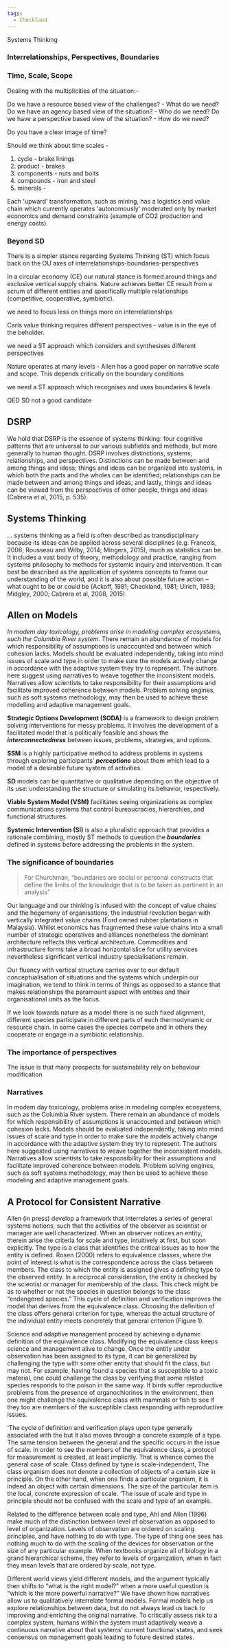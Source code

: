 ```yaml
---
tags:
  - Checkland
---
```

Systems Thinking

### Interrelationships, Perspectives, Boundaries



### Time, Scale, Scope

Dealing with the multiplicities of the situation:-

Do we have a resource based view of the challenges? - What do we need?
Do we have an agency based view of the situation? - Who do we need?
Do we have a perspective based view of the situation? - How do we need?



Do you have a clear image of time?

Should we think about time scales - 
1. cycle - brake linings
2. product - brakes
3. components - nuts and bolts
4. compounds - iron and steel
5. minerals - 

Each 'upward' transformation, such as mining, has a logistics and value chain which currently operates 'autonomously' moderated only by market economics and demand constraints (example of CO2 production and energy costs).

### Beyond SD

There is a simpler stance regarding Systems Thinking (ST) which focus back on the OU axes of interrelationships-boundaries-perspectives

In a circular economy (CE) our natural stance is formed around things and exclusive vertical supply chains. Nature achieves better CE result from a scrum of different entities and specifically multiple relationships (competitive, cooperative, symbiotic). 

we need to focus less on things more on interrelationships

Carls value thinking requires different perspectives - value is in the eye of the beholder.

we need a ST approach which considers and synthesises different perspectives

Nature operates at many levels - Allen has a good paper on narrative scale and scope. This depends critically on the boundary conditions

we need a ST approach which recognises and uses boundaries & levels

QED SD not a good candidate

## DSRP

We hold that DSRP is the essence of systems thinking: four cognitive patterns that are universal to our various subfields and methods, but more generally to human thought. DSRP involves distinctions, systems, relationships, and perspectives. Distinctions can be made between and among things and ideas; things and ideas can be organized into systems, in which both the parts and the wholes can be identified; relationships can be made between and among things and ideas; and lastly, things and ideas can be viewed from the perspectives of other people, things and ideas (Cabrera et al, 2015, p. 535).

## Systems Thinking

… systems thinking as a field is often described as transdisciplinary because its ideas can be applied across several disciplines (e.g. Francois, 2006; Rousseau and Wilby, 2014; Mingers, 2015), much as statistics can be. It includes a vast body of theory, methodology and practice, ranging from systems philosophy to methods for systemic inquiry and intervention.
It can best be described as the application of systems concepts to frame our understanding of the world, and it is also about possible future action – what ought to be or could be (Ackoff, 1981; Checkland, 1981; Ulrich, 1983; Midgley, 2000; Cabrera et al, 2008, 2015).

## Allen on Models
*In modem day toxicology, problems arise in modeling complex ecosystems, such the Columbia River system*. There remain an abundance of models for which responsibility of assumptions is unaccounted and between which cohesion lacks. Models should be evaluated independently, taking into mind issues of scale and type in order to make sure the models actively change in accordance with the adaptive system they try to represent. The authors here suggest using narratives to weave together the inconsistent models. Narratives allow scientists to take responsibility for their assumptions and facilitate improved coherence between models. Problem solving engines, such as soft systems methodology, may then be used to achieve these modelling and adaptive management goals. 

**Strategic Options Development (SODA)** is a framework to design problem solving interventions for messy problems. It involves the development of a facilitated model that is politically feasible and shows the ***interconnectedness*** between issues, problems, strategies, and options.

**SSM** is a highly participative method to address problems in systems through exploring participants’ ***perceptions*** about them which lead to a model of a desirable future system of activities.

**SD** models can be quantitative or qualitative depending on the objective of its use: understanding the structure or simulating its behavior, respectively.

**Viable System Model (VSM)** facilitates seeing organizations as complex communications systems that control bureaucracies, hierarchies, and functional structures.

**Systemic Intervention (SI)** is also a pluralistic approach that provides a rationale combining, mostly ST methods to question the ***boundaries*** defined in systems before addressing the problems in the system.
### The significance of boundaries
 
 >For Churchman, “boundaries are social or personal constructs that define the limits of the knowledge that is to be taken as pertinent in an analysis”

Our language and our thinking is infused with the concept of value chains and the hegemony of organisations, the industrial revolution began with vertically integrated value chains (Ford owned rubber plantations in Malaysia). Whilst economics has fragmented these value chains into a small number of strategic operatives and alliances nonetheless the dominant architecture reflects this vertical architecture. Commodities and infrastructure forms take a broad horizontal slice for utility services nevertheless significant vertical industry specialisations remain.

Our fluency with vertical structure carries over to our default conceptualisation of situations and the systems which underpin our imagination, we tend to think in terms of things as opposed to a stance that makes relationships the paramount aspect with entities and their organisational units as the focus. 

If we look towards nature as a model there is no such fixed alignment, different species participate in different parts of each thermodynamic or resource chain. In some cases the species compete and in others they cooperate or engage in a symbiotic relationship. 

### The importance of perspectives

The issue is that many prospects for sustainability rely on behaviour modification 

### Narratives

In modem day toxicology, problems arise in modeling complex ecosystems, such as the Columbia River system. There remain an abundance of models for which responsibility of assumptions is unaccounted and between which cohesion lacks. Models should be evaluated independently, taking into mind issues of scale and type in order to make sure the models actively change in accordance with the adaptive system they try to represent. The authors here suggested using narratives to weave together the inconsistent models. Narratives allow scientists to take responsibility for their assumptions and facilitate improved coherence between models.
Problem solving engines, such as soft systems methodology, may then be used to achieve these modeling and adaptive management goals. 

## A Protocol for Consistent Narrative 

Allen (in press) develop a framework that interrelates a series of general systems notions, such that the activities of the observer as scientist or manager are well characterized. When an observer notices an entity, therein arise the criteria for scale and type, intuitively at first, but soon explicitly. The type is a class that identifies the critical issues as to how the entity is defined. Rosen (2000) refers to equivalence classes, where the point of interest is what is the correspondence across the class between members. The class to which the entity is assigned gives a defining type to the observed entity. In a reciprocal consideration, the entity is checked by the scientist or manager for membership of the class. This check might be as to whether or not the species in question belongs to the class “endangered species.” This cycle of definition and verification improves the model that derives from the equivalence class. Choosing the definition of the class offers general criterion for type, whereas the actual structure of the individual entity meets concretely that general criterion (Figure 1). 

Science and adaptive management proceed by achieving a dynamic definition of the equivalence class. Modifying the equivalence class keeps science and management alive to change. Once the entity under observation has been assigned to its type, it can be generalized by challenging the type with some other entity that should fit the class, but may not. For example, having found a species that is susceptible to a toxic material, one could challenge the class by verifying that some related species responds to the poison in the same way. If birds suffer reproductive problems from the presence of organochlorines in the environment, then one might challenge the equivalence class with mammals or fish to see if they too are members of the susceptible class responding with reproductive issues.
 
‘The cycle of definition and verification plays upon type generally associated with the but it also moves through a concrete example of a type. The same tension between the general and the specific occurs in the issue of scale. In order to see the members of the equivalence class, a protocol for measurement is created, at least implicitly. That is whence comes the general case of scale. Class defined by type is scale-independent, The class organism does not denote a collection of objects of a certain size in principle. On the other hand, when one finds a particular organism, it is indeed an object with certain dimensions. The size of the particular item is the local, concrete expression of scale. ‘The issue of scale and type in principle should not be confused with the scale and type of an example. 

Related to the difference between scale and type, Ahl and Allen (1996) make much of the distinction between level of observation as opposed to level of organization. Levels of observation are ordered on scaling principles, and have nothing to do with type. The type of thing one sees has nothing much to do with the scaling of the devices for observation or the size of any particular example. When textbooks organize all of biology in a grand hierarchical scheme, they refer to levels of organization, when in fact they mean levels that are ordered by scale, not type.



Different world views yield different models, and the argument typically then shifts to “what is the right model?” when a more useful question is “which is the more powerful narrative?” We have shown how narratives allow us to qualitatively interrelate formal models. Formal models help us explore relationships between data, but do not always lead us back to improving and enriching the original narrative. To critically assess risk to a complex system, humans within the system must adaptively weave a continuous narrative  about that systems’ current functional states, and seek consensus on management goals leading to future desired states. 